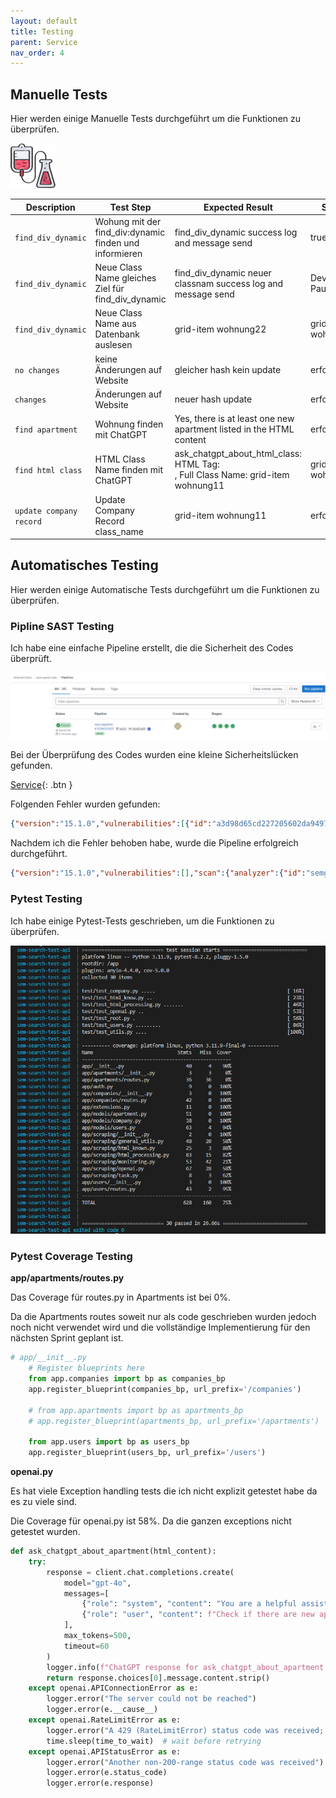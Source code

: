```yaml
---
layout: default
title: Testing
parent: Service
nav_order: 4
---
```


## Manuelle Tests

Hier werden einige Manuelle Tests durchgeführt um die Funktionen zu überprüfen.

![Testing](../img/testing.png)

| Description | Test Step | Expected Result | Status | Screen |
| ---         | ---       | ---             | ---    |  ---   |
| `find_div_dynamic`| Wohung mit der find_div:dynamic finden und informieren | find_div_dynamic success log and message send  | true | [Screenshot](../img/testing/find_div_dynamic.png) |
| `find_div_dynamic`| Neue Class Name gleiches Ziel für find_div_dynamic | find_div_dynamic neuer classnam success log and message send  | Device Paused | [Screenshot](../img/testing/find_div_dynamic2.png) |
| `find_div_dynamic`| Neue Class Name aus Datenbank auslesen | grid-item wohnung22  | grid-item wohnung22 | [Screenshot](../img/testing/find_div_dynamic3.png) |
| `no changes`| keine Änderungen auf Website | gleicher hash kein update  | erfolgreich | [Screenshot](../img/testing/same_hash.png) |
| `changes`| Änderungen auf Website | neuer hash update  | erfolgreich | [Screenshot](../img/testing/new_hash.png) |
| `find apartment` | Wohnung finden mit ChatGPT | Yes, there is at least one new apartment listed in the HTML content  | erfolgreich | [Screenshot](../img/testing/chat_gpt_response.png) |
| `find html class` | HTML Class Name finden mit ChatGPT | ask_chatgpt_about_html_class: HTML Tag: <div>, Full Class Name: grid-item wohnung11  | grid-item wohnung22 | [Screenshot](../img/testing/chat_gpt_response_html.png) |
| `update company record` | Update Company Record class_name | grid-item wohnung11  | erfolgreich | [Screenshot](../img/testing/chat_gpt_response_html_updatet.png) |


## Automatisches Testing

Hier werden einige Automatische Tests durchgeführt um die Funktionen zu überprüfen.

### Pipline SAST Testing

Ich habe eine einfache Pipeline erstellt, die die Sicherheit des Codes überprüft.

![GitLab Pipeline](../img/testing/pipline_sast1.png)

Bei der Überprüfung des Codes wurden eine kleine Sicherheitslücken gefunden.

[Service](../img/testing/gl-sast-report.json){: .btn }

Folgenden Fehler wurden gefunden:

```json
{"version":"15.1.0","vulnerabilities":[{"id":"a3d98d65cd227205602da94970e6098191dae34a783d29c820e7077746722811","category":"sast","name":"Uncontrolled resource consumption","description":"The application was found using the `requests` module without configuring a timeout value for\nconnections. This could lead to uncontrolled resource consumption where the application could\nrun out of\nsocket descriptors, effectively causing a Denial of Service (DoS).\n\nTo remediate this issue, pass in a `timeout=` argument to each `requests` call.\n\nExample using a timeout for an HTTP GET request:\n```\n# Issue a GET request to https://example.com with a timeout of 10 seconds\nresponse = requests.get('https://example.com', timeout=10)\n# Work with the response object\n# ...\n```\n\nFor more information on using the requests module see:\n- https://requests.readthedocs.io/en/latest/api/\n","cve":"semgrep_id:bandit.B113:94:94","severity":"Medium","scanner":{"id":"semgrep","name":"Semgrep"},"location":{"file":"app/scraping/general_utils.py","start_line":94},"identifiers":[{"type":"semgrep_id","name":"bandit.B113","value":"bandit.B113","url":"https://semgrep.dev/r/gitlab.bandit.B113"},{"type":"cwe","name":"CWE-400","value":"400","url":"https://cwe.mitre.org/data/definitions/400.html"},{"type":"owasp","name":"A05:2021 - Security Misconfiguration","value":"A05:2021"},{"type":"owasp","name":"A6:2017 - Security Misconfiguration","value":"A6:2017"},{"type":"bandit_test_id","name":"Bandit Test ID B113","value":"B113"}]}],"scan":{"analyzer":{"id":"semgrep","name":"Semgrep","url":"https://gitlab.com/gitlab-org/security-products/analyzers/semgrep","vendor":{"name":"GitLab"},"version":"5.3.0"},"scanner":{"id":"semgrep","name":"Semgrep","url":"https://github.com/returntocorp/semgrep","vendor":{"name":"GitLab"},"version":"1.72.0"},"type":"sast","start_time":"2024-06-19T13:39:21","end_time":"2024-06-19T13:39:33","status":"success"}}
```

Nachdem ich die Fehler behoben habe, wurde die Pipeline erfolgreich durchgeführt.

```json
{"version":"15.1.0","vulnerabilities":[],"scan":{"analyzer":{"id":"semgrep","name":"Semgrep","url":"https://gitlab.com/gitlab-org/security-products/analyzers/semgrep","vendor":{"name":"GitLab"},"version":"5.3.0"},"scanner":{"id":"semgrep","name":"Semgrep","url":"https://github.com/returntocorp/semgrep","vendor":{"name":"GitLab"},"version":"1.72.0"},"type":"sast","start_time":"2024-06-19T13:51:37","end_time":"2024-06-19T13:51:49","status":"success"}}

```

### Pytest Testing

Ich habe einige Pytest-Tests geschrieben, um die Funktionen zu überprüfen.

![Pytest](../img/testing/py_testingpng.png)

### Pytest Coverage Testing

**app/apartments/routes.py**

Das Coverage für routes.py in Apartments ist bei 0%.

Da die Apartments routes soweit nur als code geschrieben wurden jedoch noch nicht verwendet wird und die vollständige Implementierung für den nächsten Sprint geplant ist.

```python
# app/__init__.py
    # Register blueprints here
    from app.companies import bp as companies_bp
    app.register_blueprint(companies_bp, url_prefix='/companies')

    # from app.apartments import bp as apartments_bp
    # app.register_blueprint(apartments_bp, url_prefix='/apartments')

    from app.users import bp as users_bp
    app.register_blueprint(users_bp, url_prefix='/users')
```

**openai.py**

Es hat viele Exception handling tests die ich nicht explizit getestet habe da es zu viele sind.

Die Coverage für openai.py ist 58%. Da die ganzen exceptions nicht getestet wurden.

```python
def ask_chatgpt_about_apartment(html_content):
    try:
        response = client.chat.completions.create(
            model="gpt-4o",
            messages=[
                {"role": "system", "content": "You are a helpful assistant skilled in parsing HTML content."},
                {"role": "user", "content": f"Check if there are new apartments listed in the following HTML content:\n{html_content} and respond in the format 'yes apartment found or no apartment found'."}
            ],
            max_tokens=500,
            timeout=60
        )
        logger.info(f"ChatGPT response for ask_chatgpt_about_apartment: {response.choices[0].message.content.strip()}")
        return response.choices[0].message.content.strip()
    except openai.APIConnectionError as e:
        logger.error("The server could not be reached")
        logger.error(e.__cause__)
    except openai.RateLimitError as e:
        logger.error("A 429 (RateLimitError) status code was received; we should back off a bit.")
        time.sleep(time_to_wait)  # wait before retrying
    except openai.APIStatusError as e:
        logger.error("Another non-200-range status code was received")
        logger.error(e.status_code)
        logger.error(e.response)
```

